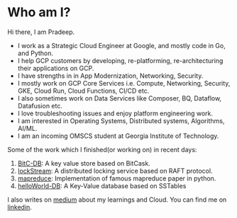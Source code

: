 # Who am I?

Hi there, I am Pradeep.

- I work as a Strategic Cloud Engineer at Google, and mostly code in Go, and Python.
- I help GCP customers by developing, re-platforming, re-architecturing their applications on GCP.
- I have strengths in in App Modernization, Networking, Security.
- I mostly work on GCP Core Services i.e. Compute, Networking, Security, GKE, Cloud Run, Cloud Functions, CI/CD etc.
- I also sometimes  work on Data Services like Composer, BQ, Dataflow, Datafusion etc.
- I love troubleshooting issues and enjoy platform engineering work.  
- I am interested in Operating Systems, Distributed systems, Algorithms, AI/ML.
- I am an incoming OMSCS student at Georgia Institute of Technology.



Some of the work which I finished(or working on) in recent days:
1. [BitC-DB](https://github.com/PradeepSingh1988/bitC-DB): A key value store based on BitCask.
2. [lockStream](https://github.com/PradeepSingh1988/lockStream): A distributed locking service based on RAFT protocol.
3. [mapreduce](https://github.com/PradeepSingh1988/mapreduce): Implementation of famous mapreduce paper in python.
4. [helloWorld-DB](https://github.com/PradeepSingh1988/helloWorld-DB): A Key-Value database based on SSTables 

I also writes on [medium](https://medium.com/@pradeepsinghbiet) about my learnings and Cloud. 
You can find me on [linkedin](https://in.linkedin.com/in/imsinghpradeep).
